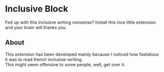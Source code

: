 # Inclusive Block

Fed up with this inclusive writing nonsense?
Install this nice little extension and your brain will thanks you.


## About

This extension has been developed mainly because I noticed how fastidious
it was to read french inclusive-writing.    
This might seem offensive to some people, well, get over it.

